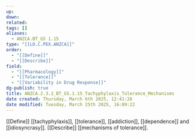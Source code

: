 ```yaml
---
up: 
down: 
related: 
tags: []
aliases:
  - ANZCA.BT_GS 1.15
type: "[[LO.C.PEX.ANZCA]]"
order:
  - "[[Define]]"
  - "[[Describe]]"
field:
  - "[[Pharmacology]]"
  - "[[Tolerance]]"
  - "[[Variability in Drug Response]]"
dg-publish: true
title: ANZCA.2.3.2_BT_GS.1.15_Tachyphylaxis_Tolerance_Mechanisms
date created: Thursday, March 6th 2025, 12:41:26
date modified: Tuesday, March 25th 2025, 16:09:22
---
```


[[Define]] [[tachyphylaxis]], [[tolerance]], [[addiction]], [[dependence]] and [[idiosyncrasy]]. [[Describe]] [[mechanisms of tolerance]].
